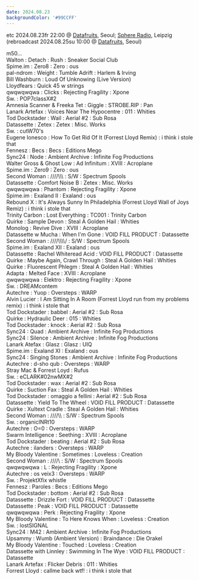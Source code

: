 ```yaml
---
date: 2024.08.23
backgroundColor: '#99CCFF'
---
```


etc 2024.08.23fr 22:00 @ [Datafruits](http://www.datafruits.fm/), Seoul; [Sphere Radio](http://www.sphere-radio.net/), Leipzig  
(rebroadcast 2024.08.25su 10:00 @ [Datafruits](http://www.datafruits.fm/), Seoul)  

m50...  
Walton : Detach : Rush : Sneaker Social Club  
Spime.im : Zero8 : Zero : ous  
pal-ndrom : Weight : Tumble Adrift : Harlem & Irving  
Bill Washburn : Loud Of Unknowing (Live Version)  
Lloydfears : Quick 45 w strings  
qwqwqwqwa : Clicks : Rejecting Fragility : Xpone  
Sw. : POP7classX#2  
Amnesia Scanner & Freeka Tet : Giggle : STROBE.RIP : Pan  
Lanark Artefax : Voices Near The Hypocentre : 011 : Whities  
Tod Dockstader : Wail : Aerial #2 : Sub Rosa  
Datassette : Zetex : Zetex : Misc. Works  
Sw. : cutW70's  
Eugene Ionesco : How To Get Rid Of It (Forrest Lloyd Remix) : i think i stole that  
Fennesz : Becs : Becs : Editions Mego  
Sync24 : Node : Ambient Archive : Infinite Fog Productions  
Walter Gross & Ghost Low : Ad Infinitum : XVIII : Acroplane  
Spime.im : Zero9 : Zero : ous  
Second Woman : ////\\\\\\ : S/W : Spectrum Spools  
Datassette : Comfort Noise B : Zetex : Misc. Works  
qwqwqwqwa : Phantom : Rejecting Fragility : Xpone  
Spime.im : Exaland II : Exaland : ous  
Rebound X : It's Always Sunny In Philadelphia (Forrest Lloyd Wall of Joys Remiz) : i think i stole that  
Trinity Carbon : Lost Everything : TC001 : Trinity Carbon  
Quirke : Sample Devon : Steal A Golden Hail : Whities  
Monolog : Revive Dive : XVIII : Acroplane  
Datassette w Mucha : When I'm Gone : VOID FILL PRODUCT : Datassette  
Second Woman : ////\\\\\\\\/ : S/W : Spectrum Spools  
Spime.im : Exaland XII : Exaland : ous  
Datassette : Rachel Whiteread Acid : VOID FILL PRODUCT : Datassette  
Quirke : Maybe Again, Crawl Through : Steal A Golden Hail : Whities  
Quirke : Fluorescent Phlegm : Steal A Golden Hail : Whities  
Adapta : Melted Face : XVIII : Acroplane  
qwqwqwqwa : Elektro : Rejecting Fragility : Xpone  
Sw. : DREAMcontem  
Autechre : Yuop : Oversteps : WARP  
Alvin Lucier : I Am Sitting In A Room (Forrest Lloyd run from my problems remix) : i think i stole that  
Tod Dockstader : babbel : Aerial #2 : Sub Rosa  
Quirke : Hydraulic Deer : 015 : Whities  
Tod Dockstader : knock : Aerial #2 : Sub Rosa  
Sync24 : Quad : Ambient Archive : Infinite Fog Productions  
Sync24 : Silence : Ambient Archive : Infinite Fog Productions  
Lanark Atefax : Glasz : Glasz : UIQ  
Spime.im : Exaland XI : Exaland : ous  
Sync24 : Singing Stones : Ambient Archive : Infinite Fog Productions  
Autechre : d-sho qub : Oversteps : WARP  
Stray Mac & Forrest Loyd : Rufus  
Sw. : eCLARK#02nwMX#2  
Tod Dockstader : wax : Aerial #2 : Sub Rosa  
Quirke : Suction Fax : Steal A Golden Hail : Whities  
Tod Dockstader : omaggio a fellini : Aerial #2 : Sub Rosa  
Datassette : Yield To The Wheel : VOID FILL PRODUCT : Datassette  
Quirke : Xultext Cradle : Steal A Golden Hail : Whities  
Second Woman : ////\\\\ : S/W : Spectrum Spools  
Sw. : organicINRt10  
Autechre : O=0 : Oversteps : WARP  
Swarm Intelligence : Seething : XVIII : Acroplane  
Tod Dockstader : beating : Aerial #2 : Sub Rosa  
Autechre : ilanders : Oversteps : WARP  
My Bloody Valentine : Sometimes : Loveless : Creation  
Second Woman : ////\\ : S/W : Spectrum Spools  
qwqwqwqwa : L : Rejecting Fragility : Xpone  
Autechre : os veix3 : Oversteps : WARP  
Sw. : ProjektXfix whistle  
Fennesz : Paroles : Becs : Editions Mego  
Tod Dockstader : bottom : Aerial #2 : Sub Rosa  
Datassette : Drizzle Fort : VOID FILL PRODUCT : Datassette  
Datassette : Peak : VOID FILL PRODUCT : Datassette  
qwqwqwqwa : Perk : Rejecting Fragility : Xpone  
My Bloody Valentine : To Here Knows When : Loveless : Creation  
Sw. : lostSIGNAL  
Sync24 : M42 : Ambient Archive : Infinite Fog Productions  
Upsammy : Wumb (Ambient Version) : Braindance : Die Orakel  
My Bloody Valentine : Touched : Loveless : Creation  
Datassette with Linnley : Swimming In The Wye : VOID FILL PRODUCT : Datassette  
Lanark Artefax : Flicker Debris : 011 : Whities  
Forrest Lloyd : callme back wtf! : i think i stole that